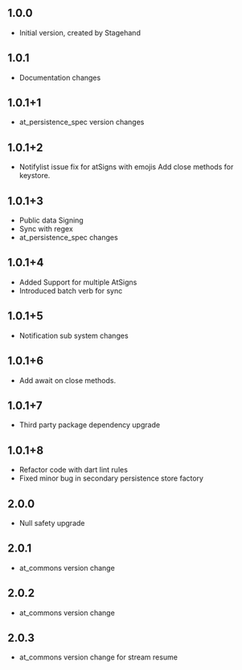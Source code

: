 ## 1.0.0
- Initial version, created by Stagehand
## 1.0.1
- Documentation changes
## 1.0.1+1
- at_persistence_spec version changes
## 1.0.1+2
- Notifylist issue fix for atSigns with emojis Add close methods for keystore.
## 1.0.1+3
- Public data Signing
- Sync with regex
- at_persistence_spec changes
## 1.0.1+4
- Added Support for multiple AtSigns
- Introduced batch verb for sync
## 1.0.1+5
- Notification sub system changes
## 1.0.1+6
- Add await on close methods.
## 1.0.1+7
- Third party package dependency upgrade
## 1.0.1+8
- Refactor code with dart lint rules
- Fixed minor bug in secondary persistence store factory 
## 2.0.0
- Null safety upgrade
## 2.0.1
- at_commons version change
## 2.0.2
- at_commons version change
## 2.0.3
- at_commons version change for stream resume

